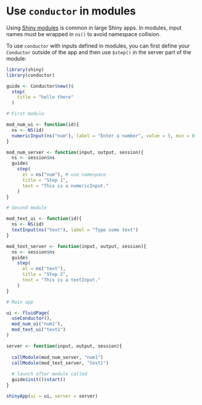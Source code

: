 # Use `conductor` in modules

Using [Shiny modules](https://shiny.rstudio.com/articles/modules.html) is common in large Shiny apps. In modules, input names must be wrapped in `ns()` to avoid namespace collision.

To use `conductor` with inputs defined in modules, you can first define your `Conductor` outside of the app and then use `$step()` in the server part of the module:

```r
library(shiny)
library(conductor)

guide <- Conductor$new()$
  step(
    title = "hello there"
  )

# First module

mod_num_ui <- function(id){
  ns <- NS(id)
  numericInput(ns("num"), label = "Enter a number", value = 5, min = 0, max = 10)
}

mod_num_server <- function(input, output, session){
  ns <- session$ns
  guide$
    step(
      el = ns("num"), # use namespace
      title = "Step 1",
      text = "This is a numericInput."
    )
}

# Second module

mod_text_ui <- function(id){
  ns <- NS(id)
  textInput(ns("text"), label = "Type some text")
}

mod_text_server <- function(input, output, session){
  ns <- session$ns
  guide$
    step(
      el = ns("text"),
      title = "Step 2",
      text = "This is a textInput."
    )
}

# Main app 

ui <- fluidPage(
  useConductor(),
  mod_num_ui("num1"),
  mod_text_ui("text1")
)

server <- function(input, output, session){
  
  callModule(mod_num_server, "num1")
  callModule(mod_text_server, "text1")
  
  # launch after module called
  guide$init()$start()
}

shinyApp(ui = ui, server = server)
```
